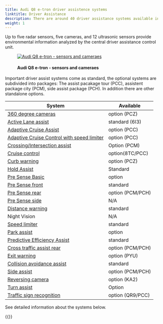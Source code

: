 ```yaml
---
title: Audi Q8 e-tron driver assistence systems
linktitle: Driver Assistance
description: There are around 40 driver assistance systems available in the Audi Q8 e-tron
weight: 1
---
```

<!-- markdownlint-disable MD033 -->

Up to five radar sensors, five cameras, and 12 ultrasonic sensors provide environmental information analyzed by the central driver assistance control unit.

<figure>
    <a href="https://media.electrichasgoneaudi.net/multimedia/models/q8-e-tron/technology/drivingassistance/sensors.jpg">
        <img src="https://media.electrichasgoneaudi.net/multimedia/models/q8-e-tron/technology/drivingassistance/sensors_st.jpg"
        alt="Audi Q8 e-tron - sensors and cameraes" title="Audi Q8 e-tron - sensors and cameraes">
    </a>
    <figcaption><h4>Audi Q8 e-tron - sensors and cameraes</h4></figcaption>
</figure>

Important driver assist systems come as standard, the optional systems are subdivided into packages: The assist pacakage tour (PCC), assistent package city (PCM), side assist package (PCH). In addition there are other standalone options.


| **System**    | **Available** |
| ----------- | ----------- |
| [360 degree cameras](360camera) | option (PCZ) |
| [Active Lane assist](activelaneassist) | standard (6I3)|
| [Adaptive Cruise Assist](adaptivecruiseassist) | option (PCC) |
| [Adaptive Cruise Control with speed limiter](adaptivecruisecontrol) | option (PCC) |
| [Crossing/Intersection assist](crossingassist) | Option (PCM) |
| [Cruise control](cruisecontrol) | option(8TC/PCC) |
| [Curb warning](curbwarning) | option (PCZ) |
| [Hold Assist](holdassist) | Standard |
| [Pre Sense Basic](presensebasic) | option |
| [Pre Sense front](presensefront) | standard |
| [Pre Sense rear](presenserear) | option (PCM/PCH) |
| [Pre Sense side](presenseside) | N/A |
| [Distance warning](distancewarning) | standard |
| Night Vision| N/A |
| [Speed limiter](speedlimiter) | standard |
| [Park assist](parkassist) | option |
| [Predictive Efficiency Assist](predictiveefficiencyassist) | standard |
| [Cross traffic assist rear](crosstrafficassistrear) | option (PCM/PCH) |
| [Exit warning](exitwarning) | option (PYU) |
| [Collision avoidance assist](collisionavoidanceassist) | standard |
| [Side assist](sideassist) | option (PCM/PCH) |
| [Reversing camera](reversingcamera) | option (KA2) |
| [Turn assist](turnassist) | Option  |
| [Traffic sign recognition](trafficsignrecognition) | option (QR9/PCC) |


See detailed information about the systems below.

{{<children description="true" />}}
